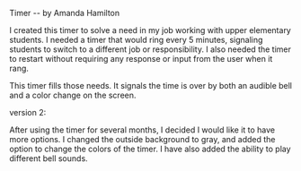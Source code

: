 Timer -- by Amanda Hamilton

I created this timer to solve a need in my job working with upper elementary students. I needed a timer that would ring every 5 minutes, signaling students to switch to a different job or responsibility. I also needed the timer to restart without requiring any response or input from the user when it rang. 

This timer fills those needs. It signals the time is over by both an audible bell and a color change on the screen.

version 2:

After using the timer for several months, I decided I would like it to have more options. I changed the outside background to gray, and added the option to change the colors of the timer. I have also added the ability to play different bell sounds. 